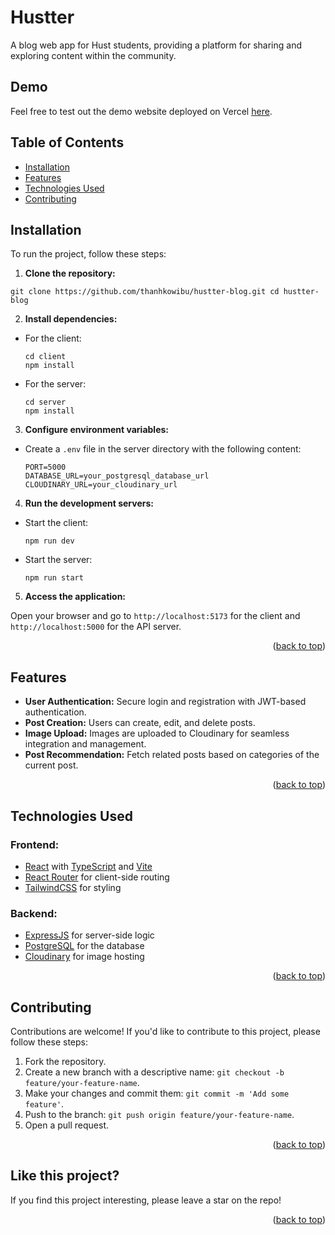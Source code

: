 # Hustter

A blog web app for Hust students, providing a platform for sharing and exploring content within the community.

## Demo

Feel free to test out the demo website deployed on Vercel [here](https://hustter.vercel.app/).

## Table of Contents

- [Installation](#installation)
- [Features](#features)
- [Technologies Used](#technologies-used)
- [Contributing](#contributing)

## Installation

To run the project, follow these steps:

1. **Clone the repository:**

```
git clone https://github.com/thanhkowibu/hustter-blog.git cd hustter-blog
```


2. **Install dependencies:**

- For the client:
  ```
  cd client
  npm install
  ```

- For the server:
  ```
  cd server
  npm install
  ```

3. **Configure environment variables:**

- Create a `.env` file in the server directory with the following content:

  ```
  PORT=5000
  DATABASE_URL=your_postgresql_database_url
  CLOUDINARY_URL=your_cloudinary_url
  ```

4. **Run the development servers:**

- Start the client:
  ```
  npm run dev
  ```

- Start the server:
  ```
  npm run start
  ```

5. **Access the application:**

Open your browser and go to `http://localhost:5173` for the client and `http://localhost:5000` for the API server.
<p align="right">(<a href="#readme">back to top</a>)</p>

## Features

- **User Authentication:** Secure login and registration with JWT-based authentication.
- **Post Creation:** Users can create, edit, and delete posts.
- **Image Upload:** Images are uploaded to Cloudinary for seamless integration and management.
- **Post Recommendation:** Fetch related posts based on categories of the current post.
<p align="right">(<a href="#readme">back to top</a>)</p>

## Technologies Used

### **Frontend:**
- [React](https://reactjs.org/) with [TypeScript](https://www.typescriptlang.org/) and [Vite](https://vitejs.dev/)
- [React Router](https://reactrouter.com/) for client-side routing
- [TailwindCSS](https://tailwindcss.com/) for styling

### **Backend:**
- [ExpressJS](https://expressjs.com/) for server-side logic
- [PostgreSQL](https://www.postgresql.org/) for the database
- [Cloudinary](https://cloudinary.com/) for image hosting
<p align="right">(<a href="#readme">back to top</a>)</p>

## Contributing

Contributions are welcome! If you'd like to contribute to this project, please follow these steps:

1. Fork the repository.
2. Create a new branch with a descriptive name: `git checkout -b feature/your-feature-name`.
3. Make your changes and commit them: `git commit -m 'Add some feature'`.
4. Push to the branch: `git push origin feature/your-feature-name`.
5. Open a pull request.
<p align="right">(<a href="#readme">back to top</a>)</p>

## Like this project?

If you find this project interesting, please leave a star on the repo!

<p align="right">(<a href="#readme">back to top</a>)</p>
